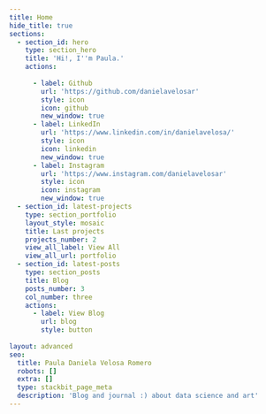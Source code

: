 ```yaml
---
title: Home
hide_title: true
sections:
  - section_id: hero
    type: section_hero
    title: 'Hi!, I''m Paula.'
    actions:
      
      - label: Github
        url: 'https://github.com/danielavelosar'
        style: icon
        icon: github
        new_window: true
      - label: LinkedIn
        url: 'https://www.linkedin.com/in/danielavelosa/'
        style: icon
        icon: linkedin
        new_window: true
      - label: Instagram
        url: 'https://www.instagram.com/danielavelosar'
        style: icon
        icon: instagram
        new_window: true
  - section_id: latest-projects
    type: section_portfolio
    layout_style: mosaic
    title: Last projects
    projects_number: 2
    view_all_label: View All
    view_all_url: portfolio
  - section_id: latest-posts
    type: section_posts
    title: Blog
    posts_number: 3
    col_number: three
    actions:
      - label: View Blog
        url: blog
        style: button
  
layout: advanced
seo:
  title: Paula Daniela Velosa Romero
  robots: []
  extra: []
  type: stackbit_page_meta
  description: 'Blog and journal :) about data science and art'
---
```

